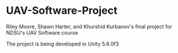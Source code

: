 # UAV-Software-Project
Riley Moore, Shawn Harter, and Khurshid Kurbanov's final project for NDSU's UAV Software course

The project is being developed in Unity 5.6.0f3
